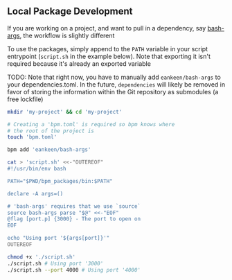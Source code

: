 
## Local Package Development

If you are working on a project, and want to pull in a dependency, say [bash-args](https://github.com/eankeen/bash-args), the workflow is slightly different

To use the packages, simply append to the `PATH` variable in your script entrypoint (`script.sh` in the example below). Note that exporting it isn't required because it's already an exported variable

TODO: Note that right now, you have to manually add `eankeen/bash-args` to your dependencies.toml. In the future, `dependencies` will likely be removed in favor of storing the information within the Git repository as submodules (a free lockfile)

```sh
mkdir 'my-project' && cd 'my-project'

# Creating a 'bpm.toml' is required so bpm knows where
# the root of the project is
touch 'bpm.toml'

bpm add 'eankeen/bash-args'

cat > 'script.sh' <<-"OUTEREOF"
#!/usr/bin/env bash

PATH="$PWD/bpm_packages/bin:$PATH"

declare -A args=()

# 'bash-args' requires that we use `source`
source bash-args parse "$@" <<-"EOF"
@flag [port.p] {3000} - The port to open on
EOF

echo "Using port '${args[port]}'"
OUTEREOF

chmod +x './script.sh'
./script.sh # Using port '3000'
./script.sh --port 4000 # Using port '4000'
```

